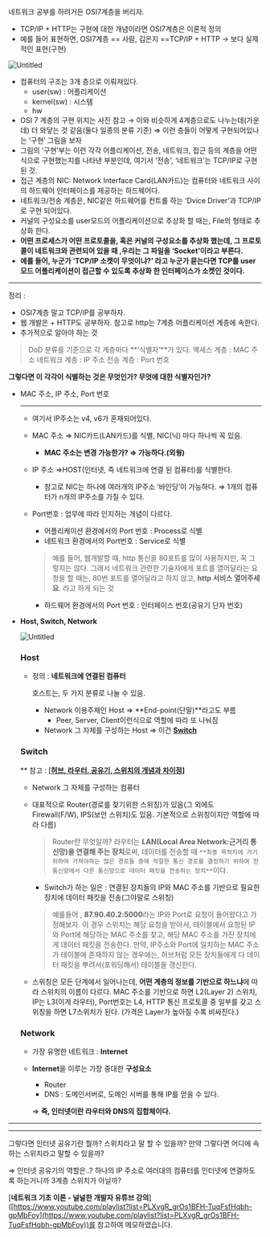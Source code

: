 네트워크 공부를 하려거든 OSI7계층을 버리자.

- TCP/IP + HTTP는 구현에 대한 개념이라면 OSI7계층은 이론적 정의
- 예를 들어 표현하면, OSI7계층 == 사람, 김은지 ==TCP/IP + HTTP → 보다 실제적인 표현(구현)

![Untitled](https://s3-us-west-2.amazonaws.com/secure.notion-static.com/6f45d456-9ee4-48b6-a753-ca7fd67db510/Untitled.png)

- 컴퓨터의 구조는 3개 층으로 이뤄져있다.
    - user(sw) : 어플리케이션
    - kernel(sw) : 시스템
    - hw
- OSI 7 계층의 구현 위치는 사진 참고 → 이와 비슷하게 4계층으로도 나누는데(가운데) 더 와닿는 것 같음(둘다 일종의 분류 기준) ⇒ 이런 층들이 어떻게 구현되어있나는 ‘구현’ 그림을 보자
- 그림의 ‘구현’부는 이런 각각 어플리케이션, 전송, 네트워크, 접근 등의 계층을 어떤식으로 구현했는지를 나타낸 부분인데, 여기서 ‘전송’, ‘네트워크’는 TCP/IP로 구현된 것.
- 접근 계층의  NIC: Network Interface Card(LAN카드)는 컴퓨터와 네트워크 사이의 하드웨어 인터페이스를 제공하는 하드웨어다.
- 네트워크/전송 계층은, NIC같은 하드웨어를 컨트롤 하는 ‘Dvice Driver’과 TCP/IP로 구현 되어있다.
- 커널의 구성요소를 user모드의 어플리케이션으로 추상화 할 때는, File의 형태로 추상화 한다.
- **어떤 프로세스가 어떤 프로토콜을, 혹은 커널의 구성요소를 추상화 했는데, 그 프로토콜이 네트워크와 관련되어 있을 때 ,우리는 그 파일을 ‘Socket’이라고 부른다.**
- **예를 들어, 누군가 ‘TCP/IP 소켓이 무엇이냐?’ 라고 누군가 묻는다면 TCP를 user 모드 어플리케이션이 접근할 수 있도록 추상화 한 인터페이스가 소켓인 것이다.**

---

정리 :

- OSI7계층 말고 TCP/IP를 공부하자.
- 웹 개발은 + HTTP도 공부하자. 참고로 http는 7계층 어플리케이션 계층에 속한다.
- 추가적으로 알아야 하는 것

> DoD 분류를 기준으로 각 계층마다 **‘식별자’**가 있다. 
엑세스 계층 : MAC 주소
네트워크 계층 : IP 주소
전송 계층 : Port 번호

**그렇다면 이 각각이 식별하는 것은 무엇인가? 무엇에 대한 식별자인가?**
> 
- MAC 주소, IP 주소, Port 번호
    
    ---
    
    - 여기서 IP주소는 v4, v6가 혼재되어있다.
    - MAC 주소  ⇒ NIC카드(LAN카드)를 식별, NIC(닉) 마다 하나씩 꼭 있음.
        - **MAC 주소는 변경 가능한가? ⇒ 가능하다.(외웡)**
    - IP 주소 ⇒HOST(인터넷, 즉 네트워크에 연결 된 컴퓨터)를 식별한다.
        - 참고로 NIC는 하나에 여러개의 IP주소 ‘바인딩’이 가능하다. ⇒ 1개의 컴퓨터가 n개의 IP주소를 가질 수 있다.
    - Port번호 : 업무에 따라 인지하는 개념이 다르다.
        - 어플리케이션 환경에서의 Port 번호 : Process로 식별
        - 네트워크 환경에서의 Port번호 : Service로 식별
        
        > 예를 들어, 웹개발할 때, http 통신을 80포트를 많이 사용하지만, 꼭 그렇지는 않다. 
        그래서 네트워크 관련한 기술자에게 포트를 열어달라는 요청을 할 때는, 80번 포트를 열어달라고 하지 않고, **http 서비스 열어주세요**. 라고 하게 되는 것
        > 
        - 하드웨어 환경에서의 Port 번호 : 인터페이스 번호(공유기 단자 번호)
    
- ****Host, Switch, Network****
    
    ![Untitled](https://s3-us-west-2.amazonaws.com/secure.notion-static.com/dab5281a-372f-48d2-bcbd-6eb5a29962db/Untitled.png)
    
    ### Host
    
    - 정의 : **네트워크에 연결된 컴퓨터**
        
        호스트는, 두 가지 분류로 나눌 수 있음. 
        
        - Network 이용주체인 Host ⇒ **End-point(단말)**라고도 부름
            - Peer, Server, Client이런식으로 역할에 따라 또 나눠짐
        - Network 그 자체를 구성하는 Host ⇒ 이건 **[Switch](https://www.notion.so/eb1f77651c994d22a4bf47aed8ed5eff)**
    
    ### Switch
    
    ** 참고 : [[****허브, 라우터, 공유기, 스위치의 개념과 차이점]****](https://www.notion.so/2c86ac909cef41308596eec5e07bc0d4)
    
    - Network 그 자체를 구성하는 컴퓨터
    - 대표적으로 Router(경로를 찾기위한 스위칭)가 있음(그 외에도 Firewall(F/W), IPS(보안 스위치)도 있음. 기본적으로 스위칭이지만 역할에 따라 다름)
        
        > Router란 무엇일까?
        라우터는 **LAN(Local Area Network:근거리 통신망)을 연결해 주는 장치**로써, 데이터를 전송할 때 `**최종 목적지에 가기 위하여 거쳐야하는 많은 경로들 중에 적절한 통신 경로를 결정하기 위하여 한 통신망에서 다른 통신망으로 데이터 패킷을 전송하는 장치**`이다.
        > 
        
        - Switch가 하는 일은 : 연결된 장치들의 IP와 MAC 주소를 기반으로 필요한 장치에 데이터 패킷을 전송(그야말로 스위칭)
        
        > 예를들어 , **87.90.40.2:5000**라는 IP와 Port로 요청이 들어왔다고 가정해보자. 이 경우 스위치는 해당 요청을 받아서, 테이블에서 요청된 IP와 Port에 해당하는 MAC 주소를 찾고, 해당 MAC 주소를 가진 장치에게 데이터 패킷을 전송한다. 만약, IP주소와 Port에 일치하는 MAC 주소가 테이블에 존재하지 않는 경우에는, 허브처럼 모든 장치들에게 다 데이터 패킷을 뿌려서(포워딩해서) 테이블을 갱신한다.
        > 
        
    - 스위칭은 모든 단계에서 일어나는데, **어떤 계층의 정보를 기반으로 하느냐**에 따라 스위치의 이름이 다르다.  MAC 주소를 기반으로 하면 L2(Layer 2) 스위치, IP는 L3(이게 라우터), Port번호는 L4, HTTP 통신 프로토콜 중 일부를 갖고 스위칭을 하면 L7스위치가 된다. (가격은 Layer가 높아질 수록 비싸진다.)
    
    ### Network
    
    - 가장 유명한 네트워크 : **Internet**
    - **Internet**을 이루는 가장 중대한 **구성요소**
        - Router
        - DNS : 도메인서버로, 도메인 서버를 통해 IP를 얻을 수 있다.
        
        ⇒ **즉, 인터넷이란 라우터와 DNS의 집합체이다.**
        

 ****

---

그렇다면 인터넷 공유기란 뭘까? 스위치라고 말 할 수 있을까? 만약 그렇다면 어디에 속하는 스위치라고 말할 수 있을까?

⇒ 인터넷 공유기의 역할은..? 하나의 IP 주소로 여러대의 컴퓨터를 인터넷에 연결하도록 하는거니까 3계층 스위치가 아닐까?

[****네트워크 기초 이론 - 널널한 개발자 유튜브 강의****] ([https://www.youtube.com/playlist?list=PLXvgR_grOs1BFH-TuqFsfHqbh-gpMbFoy](https://www.youtube.com/playlist?list=PLXvgR_grOs1BFH-TuqFsfHqbh-gpMbFoy))를 참고하여 메모하였습니다.